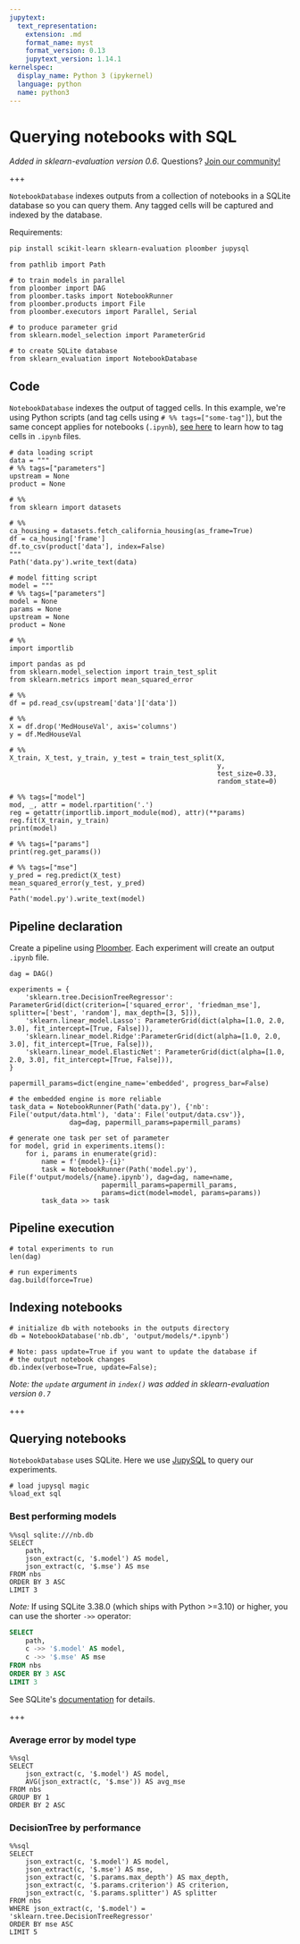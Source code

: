```yaml
---
jupytext:
  text_representation:
    extension: .md
    format_name: myst
    format_version: 0.13
    jupytext_version: 1.14.1
kernelspec:
  display_name: Python 3 (ipykernel)
  language: python
  name: python3
---
```


# Querying notebooks with SQL

*Added in sklearn-evaluation version 0.6*. Questions? [Join our community!](https://ploomber.io/community)

+++

`NotebookDatabase` indexes outputs from a collection of notebooks in a SQLite database so you can query them. Any tagged cells will be captured and indexed by the database.

Requirements:

```sh
pip install scikit-learn sklearn-evaluation ploomber jupysql
```

```{code-cell} ipython3
from pathlib import Path

# to train models in parallel
from ploomber import DAG
from ploomber.tasks import NotebookRunner
from ploomber.products import File
from ploomber.executors import Parallel, Serial

# to produce parameter grid
from sklearn.model_selection import ParameterGrid

# to create SQLite database
from sklearn_evaluation import NotebookDatabase
```

## Code

`NotebookDatabase` indexes the output of tagged cells. In this example, we're using Python scripts (and tag cells using `# %% tags=["some-tag"]`), but the same concept applies for notebooks (`.ipynb`), [see here](https://docs.ploomber.io/en/latest/user-guide/faq_index.html#parameterizing-notebooks) to learn how to tag cells in `.ipynb` files.

```{code-cell} ipython3
# data loading script
data = """
# %% tags=["parameters"]
upstream = None
product = None

# %%
from sklearn import datasets

# %%
ca_housing = datasets.fetch_california_housing(as_frame=True)
df = ca_housing['frame']
df.to_csv(product['data'], index=False)
"""
Path('data.py').write_text(data)

# model fitting script
model = """
# %% tags=["parameters"]
model = None
params = None
upstream = None
product = None

# %%
import importlib

import pandas as pd
from sklearn.model_selection import train_test_split
from sklearn.metrics import mean_squared_error

# %%
df = pd.read_csv(upstream['data']['data'])

# %%
X = df.drop('MedHouseVal', axis='columns')
y = df.MedHouseVal

# %%
X_train, X_test, y_train, y_test = train_test_split(X,
                                                    y,
                                                    test_size=0.33,
                                                    random_state=0)

# %% tags=["model"]
mod, _, attr = model.rpartition('.')
reg = getattr(importlib.import_module(mod), attr)(**params)
reg.fit(X_train, y_train)
print(model)

# %% tags=["params"]
print(reg.get_params())

# %% tags=["mse"]
y_pred = reg.predict(X_test)
mean_squared_error(y_test, y_pred)
"""
Path('model.py').write_text(model)
```

## Pipeline declaration

Create a pipeline using [Ploomber](https://docs.ploomber.io/en/latest/). Each experiment will create an output `.ipynb` file.

```{code-cell} ipython3
dag = DAG()

experiments = {
    'sklearn.tree.DecisionTreeRegressor': ParameterGrid(dict(criterion=['squared_error', 'friedman_mse'], splitter=['best', 'random'], max_depth=[3, 5])),
    'sklearn.linear_model.Lasso': ParameterGrid(dict(alpha=[1.0, 2.0, 3.0], fit_intercept=[True, False])),
    'sklearn.linear_model.Ridge':ParameterGrid(dict(alpha=[1.0, 2.0, 3.0], fit_intercept=[True, False])), 
    'sklearn.linear_model.ElasticNet': ParameterGrid(dict(alpha=[1.0, 2.0, 3.0], fit_intercept=[True, False])), 
}

papermill_params=dict(engine_name='embedded', progress_bar=False)

# the embedded engine is more reliable
task_data = NotebookRunner(Path('data.py'), {'nb': File('output/data.html'), 'data': File('output/data.csv')},
               dag=dag, papermill_params=papermill_params)

# generate one task per set of parameter
for model, grid in experiments.items():
    for i, params in enumerate(grid):
        name = f'{model}-{i}'
        task = NotebookRunner(Path('model.py'), File(f'output/models/{name}.ipynb'), dag=dag, name=name,
                       papermill_params=papermill_params,
                       params=dict(model=model, params=params))
        task_data >> task
```

## Pipeline execution

```{code-cell} ipython3
# total experiments to run
len(dag)
```

```{code-cell} ipython3
# run experiments
dag.build(force=True)
```

## Indexing notebooks

```{code-cell} ipython3
# initialize db with notebooks in the outputs directory
db = NotebookDatabase('nb.db', 'output/models/*.ipynb')

# Note: pass update=True if you want to update the database if
# the output notebook changes
db.index(verbose=True, update=False);
```

*Note: the `update` argument in `index()` was added in sklearn-evaluation version `0.7`*

+++

## Querying notebooks

`NotebookDatabase` uses SQLite. Here we use [JupySQL](https://jupysql.readthedocs.io/en/latest/intro.html) to query our experiments.

```{code-cell} ipython3
# load jupysql magic
%load_ext sql
```

### Best performing models

```{code-cell} ipython3
%%sql sqlite:///nb.db
SELECT
    path,
    json_extract(c, '$.model') AS model,
    json_extract(c, '$.mse') AS mse
FROM nbs
ORDER BY 3 ASC
LIMIT 3
```

*Note:* If using SQLite 3.38.0 (which ships with Python >=3.10) or higher, you can use the shorter `->>` operator:

```sql
SELECT
    path,
    c ->> '$.model' AS model,
    c ->> '$.mse' AS mse
FROM nbs
ORDER BY 3 ASC
LIMIT 3
```

See SQLite's [documentation](https://www.sqlite.org/json1.html#jptr) for details.

+++

### Average error by model type

```{code-cell} ipython3
%%sql
SELECT
    json_extract(c, '$.model') AS model,
    AVG(json_extract(c, '$.mse')) AS avg_mse
FROM nbs
GROUP BY 1
ORDER BY 2 ASC
```

### DecisionTree by performance

```{code-cell} ipython3
%%sql
SELECT
    json_extract(c, '$.model') AS model,
    json_extract(c, '$.mse') AS mse,
    json_extract(c, '$.params.max_depth') AS max_depth,
    json_extract(c, '$.params.criterion') AS criterion,
    json_extract(c, '$.params.splitter') AS splitter
FROM nbs
WHERE json_extract(c, '$.model') = 'sklearn.tree.DecisionTreeRegressor'
ORDER BY mse ASC
LIMIT 5
```
